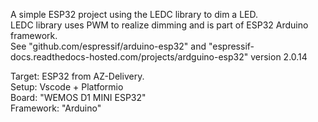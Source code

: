 A simple ESP32 project using the LEDC library to dim a LED.  
LEDC library uses PWM to realize dimming and is part of ESP32 Arduino framework.   
See "github.com/espressif/arduino-esp32" and "espressif-docs.readthedocs-hosted.com/projects/ardguino-esp32" version 2.0.14

Target: ESP32 from AZ-Delivery.  
Setup: Vscode + Platformio  
Board: "WEMOS D1 MINI ESP32"  
Framework: "Arduino"  
